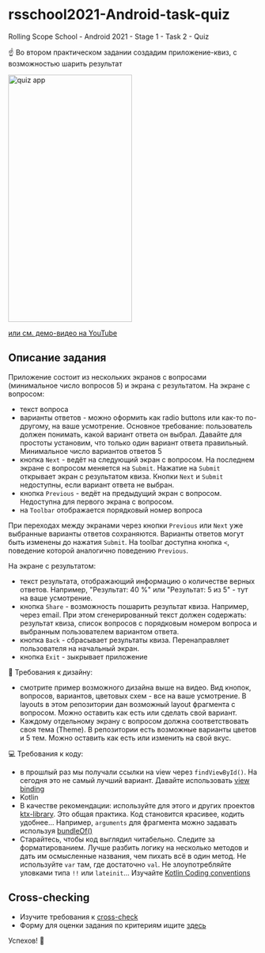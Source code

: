# rsschool2021-Android-task-quiz
Rolling Scope School - Android 2021 - Stage 1 - Task 2 - Quiz

:point_up: Во втором практическом задании создадим приложение-квиз, с возможностью шарить результат

<img alt="quiz app" src="/img/quiz.gif" width="250" height="500" />

[или см. демо-видео на YouTube](https://www.youtube.com/watch?v=jG3W5w6pfuw)

## Описание задания

Приложение состоит из нескольких экранов с вопросами (минимальное число вопросов 5) и экрана с результатом. На экране с вопросом:

- текст вопроса
- варианты ответов - можно оформить как radio buttons или как-то по-другому, на ваше усмотрение. Основное требование: пользователь должен понимать, какой вариант ответа он выбрал. Давайте для простоты установим, что только один вариант ответа правильный. Минимальное число вариантов ответов 5
- кнопка `Next` - ведёт на следующий экран с вопросом. На последнем экране с вопросом меняется на `Submit`. Нажатие на `Submit` открывает экран с результатом квиза. Кнопки `Next` и `Submit` недоступны, если вариант ответа не выбран.
- кнопка `Previous` - ведёт на предыдущий экран с вопросом. Недоступна для первого экрана с вопросом. 
- на `Toolbar` отображается порядковый номер вопроса

При переходах между экранами через кнопки `Previous` или `Next` уже выбранные варианты ответов сохраняются. Варианты ответов могут быть изменены до нажатия `Submit`. На toolbar доступна кнопка `<`, поведение которой аналогично поведению `Previous`.

На экране с результатом:

- текст результата, отображающий информацию о количестве верных ответов. Например, "Результат: 40 %" или "Результат: 5 из 5" - тут на ваше усмотрение.
- кнопка `Share` - возможность пошарить результат квиза. Например, через email. При этом сгенерированный текст должен содержать: результат квиза, список вопросов с порядковым номером вопроса и выбранным пользователем вариантом ответа.
- кнопка `Back` - сбрасывает результаты квиза. Перенаправляет пользователя на начальный экран.
- кнопка `Exit` - зыкрывает приложение

📱 Требования к дизайну:

- смотрите пример возможного дизайна выше на видео. Вид кнопок, вопросов, вариантов, цветовых схем - все на ваше усмотрение. В layouts в этом репозитории дан возможный layout фрагмента с вопросом. Можно оставить как есть или сделать свой вариант.
- Каждому отдельному экрану с вопросом должна соответствовать своя тема (Theme). В репозитории есть возможные варианты цветов и 5 тем. Можно оставить как есть или изменить на свой вкус.

💻 Требования к коду:

- в прошлый раз мы получали ссылки на view через `findViewById()`. На сегодня это не самый лучший вариант. Давайте использовать [view binding](https://developer.android.com/topic/libraries/view-binding#kotlin) 
- Kotlin
- В качестве рекомендации: используйте для этого и других проектов [ktx-library](https://developer.android.com/kotlin/ktx). Это общая практика. Код становится красивее, кодить удобнее... Например, `arguments` для фрагмента можно задавать используя [bundleOf()](https://developer.android.com/reference/kotlin/androidx/core/os/package-summary#bundleof)
- Старайтесь, чтобы код выглядил читабельно. Следите за форматированием. Лучше разбить логику на несколько методов и дать им осмысленные названия, чем пихать всё в один метод. Не используйте `var` там, где достаточно `val`. Не злоупотребляйте уловками типа `!!` или `lateinit`... Изучайте [Kotlin Coding conventions](https://kotlinlang.org/docs/coding-conventions.html)


## Cross-checking

- Изучите требования к <a href="https://docs.rs.school/#/cross-check-flow?id=cross-check">cross-check</a>
- Форму для оценки задания по критериям ищите <a href="https://ziginsider.github.io/checklist/index.html">здесь</a>

Успехов! 🤞
